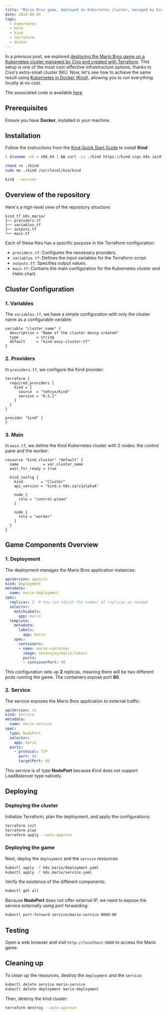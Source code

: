 ```yaml
---
title: "Mario Bros game, deployed on Kubernetes cluster, managed by Kind, created with Terraform"
date: 2024-06-05
tags:
  - kubernetes
  - helm
  - kind
  - terraform
  - docker
---
```



In a previous post, we explored [deploying the Mario Bros game on a Kubernetes cluster managed by Civo and created with Terraform](https://veben.github.io/mario-tf-civo-k8s/). This setup is one of the most cost-effective infrastructure options, thanks to Civo's extra-small cluster SKU.
Now, let's see how to achieve the same result using [Kubernetes in Docker (Kind)](https://kind.sigs.k8s.io/), allowing you to run everything locally at no cost.

The associated code is available [here](https://github.com/veben/kind_tf_k8s_mario) 

## Prerequisites
Ensure you have **Docker**, installed in your machine.

## Installation
Follow the instructions from the [Kind Quick Start Guide](https://kind.sigs.k8s.io/docs/user/quick-start/) to install **Kind**:

```sh
[ $(uname -m) = x86_64 ] && curl -Lo ./kind https://kind.sigs.k8s.io/dl/v0.23.0/kind-linux-amd64

chmod +x ./kind
sudo mv ./kind /usr/local/bin/kind

kind --version
```

## Overview of the repository
Here's a high-level view of the repository structure:

```plaintext
kind_tf_k8s_mario/
├── providers.tf
├── variables.tf
├── outputs.tf
└── main.tf
```

Each of these files has a specific purpose  in the Terraform configuration:
- `providers.tf`: Configures the necessary providers.
- `variables.tf`: Defines the input variables for the Terraform script.
- `outputs.tf`: Specifies output values.
- `main.tf`: Contains the main configuration for the Kubernetes cluster and Helm chart.

## Cluster Configuration
### 1. Variables
The `variables.tf`, we have a simple configuration with only the cluster name as a configurable variable:
```hcl
variable "cluster_name" {
  description = "Name of the cluster being created"
  type        = string
  default     = "kind-easy-cluster-tf"
}
```

### 2. Providers
In `providers.tf`, we configure the Kind provider:
```hcl
terraform {
  required_providers {
    kind = {
      source  = "tehcyx/kind"
      version = "0.5.1"
    }
  }
}

provider "kind" {
}
```

### 3. Main
In `main.tf`, we define the Kind Kubernetes cluster with 2 nodes: the control pane and the worker:
```hcl
resource "kind_cluster" "default" {
  name           = var.cluster_name
  wait_for_ready = true

  kind_config {
    kind        = "Cluster"
    api_version = "kind.x-k8s.io/v1alpha4"

    node {
      role = "control-plane"
    }

    node {
      role = "worker"
    }
  }
}
```

## Game Components Overview

### 1. Deployment
The deployment manages the Mario Bros application instances:

```yaml
apiVersion: apps/v1
kind: Deployment
metadata:
  name: mario-deployment
spec:
  replicas: 2  # You can adjust the number of replicas as needed
  selector:
    matchLabels:
      app: mario
  template:
    metadata:
      labels:
        app: mario
    spec:
      containers:
      - name: mario-container
        image: sevenajay/mario:latest 
        ports:
        - containerPort: 80
```

This configuration sets up **2** replicas, meaning there will be two different pods running the game. The containers expose port **80**.

### 2. Service
The service exposes the Mario Bros application to external traffic:

```yaml
apiVersion: v1
kind: Service
metadata:
  name: mario-service
spec:
  type: NodePort
  selector:
    app: mario
  ports:
    - protocol: TCP
      port: 80
      targetPort: 80
```

This service is of type **NodePort** because Kind does not support LoadBalancer type natively.

## Deploying
### Deploying the cluster
Initialize Terraform, plan the deployment, and apply the configurations:
```sh
terraform init
terraform plan
terraform apply --auto-approve
```

### Deploying the game
Next, deploy the `deployment` and the `service` resources:
```sh
kubectl apply -f k8s_mario/deployment.yaml
kubectl apply -f k8s_mario/service.yaml
```
Verify the existence of the different components:
```sh
kubectl get all
```
Because **NodePort** does not offer external IP, we need to expose the service externally using port forwarding:
```sh
kubectl port-forward service/mario-service 8080:80
```

## Testing
Open a web browser and visit `http://localhost:8080` to access the Mario game.

## Cleaning up
To clean up the resources, destroy the `deployment` and the `service`:
```sh
kubectl delete service mario-service
kubectl delete deployment mario-deployment
```
Then, destroy the kind cluster:
```sh
terraform destroy --auto-approve
```